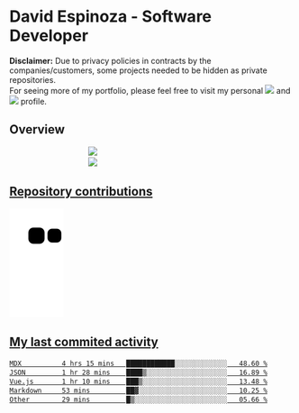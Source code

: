 # David Espinoza - Software Developer
<div id="links">
  <p>
    <strong>Disclaimer:</strong> Due to privacy policies in contracts by the companies/customers, some projects needed to be hidden as private repositories. <br />
For seeing more of my portfolio, please feel free to visit my personal <a href="https://davidespinoza.dev" target="_blank"><img src="https://img.shields.io/badge/website-000000?style=for-the-badge&logo=About.me&logoColor=white" target="_blank"></a> and <a href="https://www.linkedin.com/in/despinozap" target="_blank"><img src="https://img.shields.io/badge/LinkedIn-0077B5?style=for-the-badge&logo=linkedin&logoColor=white" target="_blank"></a> profile.
  </p>
</div>

## Overview

<div id="stats">
  <a href="https://github.com/despinozap">
  <img height="180em" style="margin: 0em 10em;" src="https://github-readme-stats.vercel.app/api?username=despinozap&show_icons=true&include_all_commits=true&count_private=true&theme=default"/>
  <img height="180em" style="margin: 0em 10em;" src="https://github-readme-stats.vercel.app/api/top-langs/?username=despinozap&layout=compact&langs_count=7&theme=default"/>
</div>
 
## Repository contributions
<div id="snake"> 

  ![Snake animation](https://github.com/despinozap/despinozap/blob/output/github-contribution-grid-snake.svg)
</div>

## My last commited activity
<!--START_SECTION:waka-->

```text
MDX          4 hrs 15 mins   ████████████░░░░░░░░░░░░░   48.60 %
JSON         1 hr 28 mins    ████▒░░░░░░░░░░░░░░░░░░░░   16.89 %
Vue.js       1 hr 10 mins    ███▒░░░░░░░░░░░░░░░░░░░░░   13.48 %
Markdown     53 mins         ██▓░░░░░░░░░░░░░░░░░░░░░░   10.25 %
Other        29 mins         █▒░░░░░░░░░░░░░░░░░░░░░░░   05.66 %
```

<!--END_SECTION:waka-->
